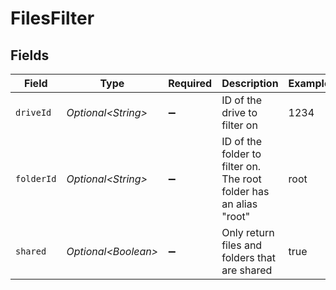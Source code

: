 # FilesFilter


## Fields

| Field                                                              | Type                                                               | Required                                                           | Description                                                        | Example                                                            |
| ------------------------------------------------------------------ | ------------------------------------------------------------------ | ------------------------------------------------------------------ | ------------------------------------------------------------------ | ------------------------------------------------------------------ |
| `driveId`                                                          | *Optional\<String>*                                                | :heavy_minus_sign:                                                 | ID of the drive to filter on                                       | 1234                                                               |
| `folderId`                                                         | *Optional\<String>*                                                | :heavy_minus_sign:                                                 | ID of the folder to filter on. The root folder has an alias "root" | root                                                               |
| `shared`                                                           | *Optional\<Boolean>*                                               | :heavy_minus_sign:                                                 | Only return files and folders that are shared                      | true                                                               |